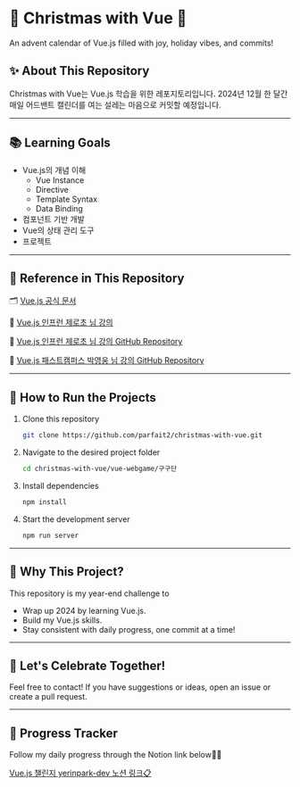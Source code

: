 # 🎄 Christmas with Vue 🎅  
An advent calendar of Vue.js filled with joy, holiday vibes, and commits!

## ✨ About This Repository  
Christmas with Vue는 Vue.js 학습을 위한 레포지토리입니다.
2024년 12월 한 달간 매일 어드밴트 캘린더를 여는 설레는 마음으로 커밋할 예정입니다.

---

## 📚 Learning Goals  
- Vue.js의 개념 이해
  - Vue Instance
  - Directive
  - Template Syntax
  - Data Binding
- 컴포넌트 기반 개발
- Vue의 상태 관리 도구
- 프로젝트

---

## 🎯 Reference in This Repository
🗂️ [Vue.js 공식 문서](https://ko.vuejs.org/)

📗 [Vue.js 인프런 제로초 님 강의](https://www.inflearn.com/course/web-game-vue)

🍏 [Vue.js 인프런 제로초 님 강의 GitHub Repository](https://github.com/ZeroCho/vue-webgame)

🍎 [Vue.js 패스트캠퍼스 박영웅 님 강의 GitHub Repository](https://github.com/ParkYoungWoong/11st-vue-app?tab=readme-ov-file)


---

## 🚀 How to Run the Projects  
1. Clone this repository
   ```bash
   git clone https://github.com/parfait2/christmas-with-vue.git
   ```
2. Navigate to the desired project folder
   ```bash
   cd christmas-with-vue/vue-webgame/구구단
   ```
3. Install dependencies
   ```bash
   npm install
   ```
4. Start the development server
   ```bash
   npm run server
   ```

---

## 🌟 Why This Project?  
This repository is my year-end challenge to
- Wrap up 2024 by learning Vue.js.
- Build my Vue.js skills.
- Stay consistent with daily progress, one commit at a time!

---

## 🎁 Let's Celebrate Together!  
Feel free to contact! If you have suggestions or ideas, open an issue or create a pull request.  

---

## 📅 Progress Tracker  
Follow my daily progress through the Notion link below🏃‍♀️

[Vue.js 챌린지 yerinpark-dev 노션 링크📋](https://yerinpark-dev.notion.site/Vue-js-14f7d9362c8f80ef9b39d8bd2f92cbf5?pvs=4)
